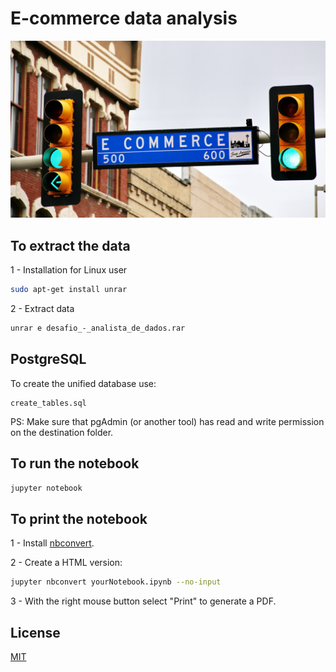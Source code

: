 
# E-commerce data analysis

![ecommerce](mark-konig-Tl8mDaue_II-unsplash.jpg)

## To extract the data

1 - Installation for Linux user

```bash
sudo apt-get install unrar
```

2 - Extract data

```bash
unrar e desafio_-_analista_de_dados.rar 
```

## PostgreSQL

To create the unified database use:

```file
create_tables.sql
```

PS: Make sure that pgAdmin (or another tool) has read and write permission on the destination folder.

## To run the notebook

```bash
jupyter notebook
```

## To print the notebook

1 - Install [nbconvert](https://nbconvert.readthedocs.io/en/latest/install.html).

2 - Create a HTML version:

```bash
jupyter nbconvert yourNotebook.ipynb --no-input
```

3 - With the right mouse button select "Print" to generate a PDF.

## License

[MIT](https://choosealicense.com/licenses/mit/)
